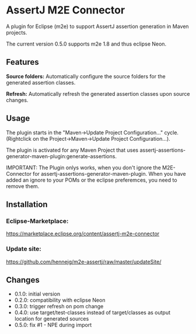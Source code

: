 # AssertJ M2E Connector

A plugin for Eclipse (m2e) to support AssertJ assertion generation in Maven projects.

The current version 0.5.0 supports m2e 1.8 and thus eclipse Neon.

## Features

**Source folders:** Automatically configure the source folders for the generated assertion classes.

**Refresh:** Automatically refresh the generated assertion classes upon source changes.

## Usage

The plugin starts in the "Maven->Update Project Configuration..." cycle. (Rightclick on the Project->Maven->Update Project Configuration...).

The plugin is activated for any Maven Project that uses assertj-assertions-generator-maven-plugin:generate-assertions.

IMPORTANT: The Plugin onlys works, when you don't ignore the M2E-Connector for assertj-assertions-generator-maven-plugin. When you have added an ignore to your POMs or the eclipse preferemces, you need to remove them.

## Installation

### Eclipse-Marketplace:

https://marketplace.eclipse.org/content/assertj-m2e-connector

### Update site:

https://github.com/hennejg/m2e-assertj/raw/master/updateSite/

## Changes

* 0.1.0: initial version
* 0.2.0: compatibility with eclipse Neon
* 0.3.0: trigger refresh on pom change
* 0.4.0: use target/test-classes instead of target/classes as output location for generated sources
* 0.5.0: fix #1 - NPE during import
